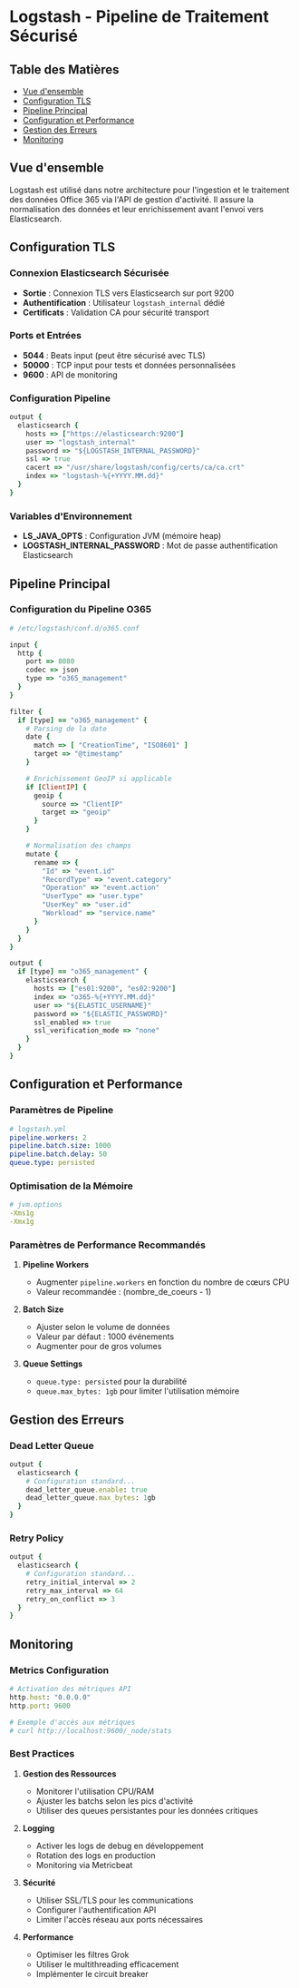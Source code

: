 # Logstash - Pipeline de Traitement Sécurisé

## Table des Matières

- [Vue d'ensemble](#vue-densemble)
- [Configuration TLS](#configuration-tls)
- [Pipeline Principal](#pipeline-principal)
- [Configuration et Performance](#configuration-et-performance)
- [Gestion des Erreurs](#gestion-des-erreurs)
- [Monitoring](#monitoring)

## Vue d'ensemble

Logstash est utilisé dans notre architecture pour l'ingestion et le traitement des données Office 365 via l'API de gestion d'activité. Il assure la normalisation des données et leur enrichissement avant l'envoi vers Elasticsearch.

## Configuration TLS

### Connexion Elasticsearch Sécurisée

- **Sortie** : Connexion TLS vers Elasticsearch sur port 9200
- **Authentification** : Utilisateur `logstash_internal` dédié
- **Certificats** : Validation CA pour sécurité transport

### Ports et Entrées

- **5044** : Beats input (peut être sécurisé avec TLS)
- **50000** : TCP input pour tests et données personnalisées
- **9600** : API de monitoring

### Configuration Pipeline

```ruby
output {
  elasticsearch {
    hosts => ["https://elasticsearch:9200"]
    user => "logstash_internal"
    password => "${LOGSTASH_INTERNAL_PASSWORD}"
    ssl => true
    cacert => "/usr/share/logstash/config/certs/ca/ca.crt"
    index => "logstash-%{+YYYY.MM.dd}"
  }
}
```

### Variables d'Environnement

- **LS_JAVA_OPTS** : Configuration JVM (mémoire heap)
- **LOGSTASH_INTERNAL_PASSWORD** : Mot de passe authentification Elasticsearch

## Pipeline Principal

### Configuration du Pipeline O365

```ruby
# /etc/logstash/conf.d/o365.conf

input {
  http {
    port => 8080
    codec => json
    type => "o365_management"
  }
}

filter {
  if [type] == "o365_management" {
    # Parsing de la date
    date {
      match => [ "CreationTime", "ISO8601" ]
      target => "@timestamp"
    }

    # Enrichissement GeoIP si applicable
    if [ClientIP] {
      geoip {
        source => "ClientIP"
        target => "geoip"
      }
    }

    # Normalisation des champs
    mutate {
      rename => {
        "Id" => "event.id"
        "RecordType" => "event.category"
        "Operation" => "event.action"
        "UserType" => "user.type"
        "UserKey" => "user.id"
        "Workload" => "service.name"
      }
    }
  }
}

output {
  if [type] == "o365_management" {
    elasticsearch {
      hosts => ["es01:9200", "es02:9200"]
      index => "o365-%{+YYYY.MM.dd}"
      user => "${ELASTIC_USERNAME}"
      password => "${ELASTIC_PASSWORD}"
      ssl_enabled => true
      ssl_verification_mode => "none"
    }
  }
}
```

## Configuration et Performance

### Paramètres de Pipeline

```yaml
# logstash.yml
pipeline.workers: 2
pipeline.batch.size: 1000
pipeline.batch.delay: 50
queue.type: persisted
```

### Optimisation de la Mémoire

```yaml
# jvm.options
-Xms1g
-Xmx1g
```

### Paramètres de Performance Recommandés

1. **Pipeline Workers**
   
   - Augmenter `pipeline.workers` en fonction du nombre de cœurs CPU
   - Valeur recommandée : (nombre_de_coeurs - 1)

2. **Batch Size**
   
   - Ajuster selon le volume de données
   - Valeur par défaut : 1000 événements
   - Augmenter pour de gros volumes

3. **Queue Settings**
   
   - `queue.type: persisted` pour la durabilité
   - `queue.max_bytes: 1gb` pour limiter l'utilisation mémoire

## Gestion des Erreurs

### Dead Letter Queue

```ruby
output {
  elasticsearch {
    # Configuration standard...
    dead_letter_queue.enable: true
    dead_letter_queue.max_bytes: 1gb
  }
}
```

### Retry Policy

```ruby
output {
  elasticsearch {
    # Configuration standard...
    retry_initial_interval => 2
    retry_max_interval => 64
    retry_on_conflict => 3
  }
}
```

## Monitoring

### Metrics Configuration

```ruby
# Activation des métriques API
http.host: "0.0.0.0"
http.port: 9600

# Exemple d'accès aux métriques
# curl http://localhost:9600/_node/stats
```

### Best Practices

1. **Gestion des Ressources**
   
   - Monitorer l'utilisation CPU/RAM
   - Ajuster les batchs selon les pics d'activité
   - Utiliser des queues persistantes pour les données critiques

2. **Logging**
   
   - Activer les logs de debug en développement
   - Rotation des logs en production
   - Monitoring via Metricbeat

3. **Sécurité**
   
   - Utiliser SSL/TLS pour les communications
   - Configurer l'authentification API
   - Limiter l'accès réseau aux ports nécessaires

4. **Performance**
   
   - Optimiser les filtres Grok
   - Utiliser le multithreading efficacement
   - Implémenter le circuit breaker
